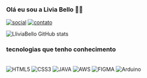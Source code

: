 ### Olá eu sou a Livia Bello 🙋🏽

[![social](https://img.shields.io/badge/LinkedIn-0077B5?style=for-the-badge&logo=linkedin&logoColor=white)](https://www.linkedin.com/in/livia-bello-da-guarda-ferreira-635936260/)
[![contato](https://img.shields.io/badge/Microsoft_Outlook-0078D4?style=for-the-badge&logo=microsoft-outlook&logoColor=white)](livia_bello@outlook.com)


![LliviaBello GitHub stats](https://github-readme-stats.vercel.app/api?username=liviaBELLO&show_icons=true&theme=radical)

### tecnologias que tenho conhecimento
<div style="display: inline block"> <br/> 
  <img align="center" alt="HTML5" src="https://img.shields.io/badge/HTML5-E34F26?style=for-the-badge&logo=html5&logoColor=white"/>
  <img align="center" alt="CSS3" src="https://img.shields.io/badge/CSS3-1572B6?style=for-the-badge&logo=css3&logoColor=white"/>
  <img align="center" alt="JAVA" src="https://img.shields.io/badge/Java-ED8B00?style=for-the-badge&logo=openjdk&logoColor=white"/>
  <img align="center" alt="AWS" src="https://img.shields.io/badge/Amazon_AWS-232F3E?style=for-the-badge&logo=amazon-aws&logoColor=white"/>
   <img align="center" alt="FIGMA" src="https://img.shields.io/badge/Figma-F24E1E?style=for-the-badge&logo=figma&logoColor=white"/>
   <img align="center" alt="Arduino" src="https://img.shields.io/badge/Arduino_IDE-00979D?style=for-the-badge&logo=arduino&logoColor=white"/>
  
</div>
